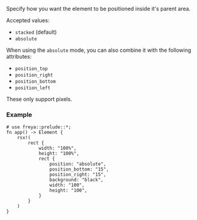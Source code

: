 Specify how you want the element to be positioned inside it's parent area.

Accepted values:

- `stacked` (default)
- `absolute`

When using the `absolute` mode, you can also combine it with the following attributes:

- `position_top`
- `position_right`
- `position_bottom`
- `position_left`

These only support pixels.

### Example

```rust, no_run
# use freya::prelude::*;
fn app() -> Element {
    rsx!(
        rect {
            width: "100%",
            height: "100%",
            rect {
                position: "absolute",
                position_bottom: "15",
                position_right: "15",
                background: "black",
                width: "100",
                height: "100",
            }
        }
    )
}
```
